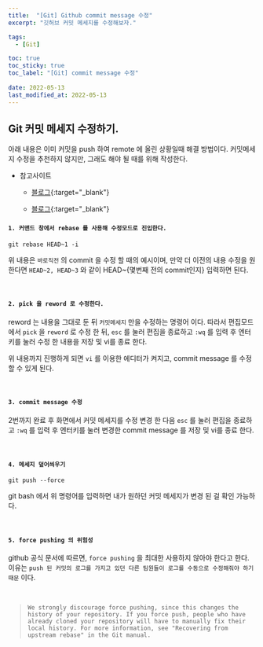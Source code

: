 ```yaml
---
title:  "[Git] Github commit message 수정"
excerpt: "깃허브 커밋 메세지를 수정해보자."

tags:
  - [Git]

toc: true
toc_sticky: true
toc_label: "[Git] commit message 수정"
 
date: 2022-05-13
last_modified_at: 2022-05-13
---
```


## Git 커밋 메세지 수정하기.

아래 내용은 이미 커밋을 push 하여 remote 에 올린 상황일때 해결 방법이다.
커밋메세지 수정을 추천하지 않지만, 그래도 해야 될 때를 위해 작성한다.

- 참고사이트
  - [블로그](https://velog.io/@mayinjanuary/git-%EC%BB%A4%EB%B0%8B-%EB%A9%94%EC%84%B8%EC%A7%80-%EC%88%98%EC%A0%95%ED%95%98%EA%B8%B0-changing-commit-message){:target="_blank"}

  - [블로그](https://holika.tistory.com/entry/Git-%EC%82%BD%EC%A7%88%EA%B8%B0%EB%A1%9D-Git-push-%EC%9D%B4%ED%9B%84%EC%97%90-%EC%BB%A4%EB%B0%8B-%EB%A9%94%EC%8B%9C%EC%A7%80%EB%A5%BC-%EC%88%98%EC%A0%95%ED%95%98%EA%B3%A0-%EC%8B%B6%EC%9D%84-%EB%95%8C){:target="_blank"}



#### `1. 커맨드 창에서 rebase 를 사용해 수정모드로 진입한다.`

```console
git rebase HEAD~1 -i
```

위 내용은 `바로직전` 의 commit 을 수정 할 때의 예시이며,
만약 더 이전의 내용 수정을 원한다면 `HEAD~2, HEAD~3` 와 같이 
HEAD~{몇번째 전의 commit인지} 입력하면 된다.

<br>

#### `2. pick 을 reword 로 수정한다.`

reword 는 내용을 그대로 둔 뒤 `커밋메세지` 만을 수정하는 명령어 이다.
따라서 편집모드에서 `pick` 을 `reword` 로 수정 한 뒤, `esc` 를 눌러 편집을 종료하고 `:wq` 를 입력 후 엔터키를 눌러 수정 한 내용을 저장 및 vi를 종료 한다.

위 내용까지 진행하게 되면 `vi` 를 이용한 에디터가 켜지고, commit message 를 수정 할 수 있게 된다.

<br>

#### `3. commit message 수정`

2번까지 완료 후 화면에서 커밋 메세지를 수정 변경 한 다음 `esc` 를 눌러 편집을 종료하고 `:wq` 를 입력 후 엔터키를 눌러 변경한 commit message 를 저장 및 vi를 종료 한다.

<br>

#### `4. 메세지 덮어씌우기`

```console
git push --force
```

git bash 에서 위 명령어를 입력하면 내가 원하던 커밋 메세지가 변경 된 걸 확인 가능하다.

<br>

#### `5. force pushing 의 위험성`

github 공식 문서에 따르면, `force pushing` 을 최대한 사용하지 않아야 한다고 한다. 이유는 `push 된 커밋의 로그를 가지고 있던 다른 팀원들이 로그를 수동으로 수정해줘야 하기 때문` 이다.

<br>

> `We strongly discourage force pushing, since this changes the history of your repository. If you force push, people who have already cloned your repository will have to manually fix their local history. For more information, see "Recovering from upstream rebase" in the Git manual.`

